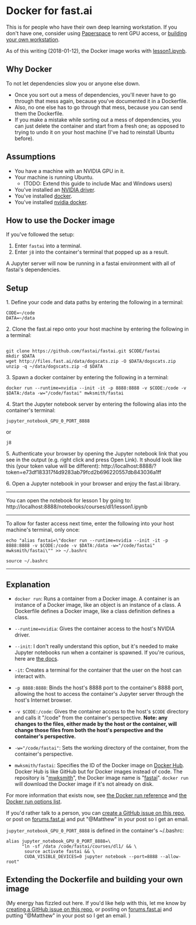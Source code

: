 # Docker for fast.ai

This is for people who have their own deep learning workstation. If you don't have one, consider using [Paperspace](http://forums.fast.ai/t/paperspace-setup-help/9290) to rent GPU access, or [building your own workstation](https://www.topbots.com/deep-confusion-misadventures-in-building-a-machine-learning-server/).

As of this writing (2018-01-12), the Docker image works with [lesson1.ipynb](https://github.com/fastai/fastai/blob/master/courses/dl1/lesson1.ipynb).

## Why Docker

To not let dependencies slow you or anyone else down.

- Once you sort out a mess of dependencies, you'll never have to go through that mess again, because you've documented it in a Dockerfile.
- Also, no one else has to go through that mess, because you can send them the Dockerfile.
- If you make a mistake while sorting out a mess of dependencies, you can just delete the container and start from a fresh one; as opposed to trying to undo it on your host machine (I've had to reinstall Ubuntu before).

## Assumptions

- You have a machine with an NVIDIA GPU in it.
- Your machine is running Ubuntu.
    - (TODO: Extend this guide to include Mac and Windows users)
- You've installed an [NVIDIA driver](http://www.nvidia.com/Download/index.aspx).
- You've installed [docker](https://docs.docker.com/engine/installation/linux/docker-ce/ubuntu/).
- You've installed [nvidia docker](ttps://github.com/NVIDIA/nvidia-docker).

## How to use the Docker image

If you've followed the setup:

1. Enter `fastai` into a terminal.
2. Enter `j8` into the container's terminal that popped up as a result.

A Jupyter server will now be running in a fastai environment with all of fastai's dependencies.

## Setup

1\. Define your code and data paths by entering the following in a terminal:

```
CODE=~/code
DATA=~/data
```

2\. Clone the fast.ai repo onto your host machine by entering the following in a terminal:

```

git clone https://github.com/fastai/fastai.git $CODE/fastai
mkdir $DATA
wget http://files.fast.ai/data/dogscats.zip -O $DATA/dogscats.zip
unzip -q ~/data/dogscats.zip -d $DATA
```

3\. Spawn a docker container by entering the following in a terminal:

`docker run --runtime=nvidia --init -it -p 8888:8888 -v $CODE:/code -v $DATA:/data -w="/code/fastai" mwksmith/fastai`

4\. Start the Jupyter notebook server by entering the following alias into the container's terminal:

`jupyter_notebook_GPU_0_PORT_8888`

or

`j8`

5\. Authenticate your browser by opening the Jupyter notebook link that you see in the output (e.g. right click and press Open Link). It should look like this (your token value will be different): http://localhost:8888/?token=e73df183317f4d9283ab79fcd2b696220557db843036a1ff

6\. Open a Jupyter notebook in your browser and enjoy the fast.ai library.

---

You can open the notebook for lesson 1 by going to: http://localhost:8888/notebooks/courses/dl1/lesson1.ipynb

---

To allow for faster access next time, enter the following into your host machine's terminal, only once:

`echo "alias fastai=\"docker run --runtime=nvidia --init -it -p 8888:8888 -v $CODE:/code -v $DATA:/data -w="/code/fastai" mwksmith/fastai\"" >> ~/.bashrc`

`source ~/.bashrc`

---

## Explanation

- `docker run`: Runs a container from a Docker image. A container is an instance of a Docker image, like an object is an instance of a class. A Dockerfile defines a Docker image, like a class definition defines a class.

- `--runtime=nvidia`: Gives the container access to the host's NVIDIA driver.

- `--init`: I don't really understand this option, but it's needed to make Jupyter notebooks run when a container is spawned. If you're curious, here are [the docs](https://docs.docker.com/engine/reference/run/#specify-an-init-process).
- `-it`: Creates a terminal for the container that the user on the host can interact with.

- `-p 8888:8888`: Binds the host's 8888 port to the container's 8888 port, allowing the host to access the container's Jupyter server through the host's Internet browser.

- `-v $CODE:/code`: Gives the container access to the host's `$CODE` directory and calls it "/code" from the container's perspective. **Note: any changes to the files, either made by the host or the container, will change those files from both the host's perspective and the container's perspective.**

- `-w="/code/fastai"`: Sets the working directory of the container, from the container's perspective.

- `mwksmith/fastai`: Specifies the ID of the Docker image on [Docker Hub](https://hub.docker.com/). Docker Hub is like GitHub but for Docker images instead of code. The repository is "[mwksmith](https://hub.docker.com/r/mwksmith/portraitseg/)", the Docker image name is "[fastai](https://hub.docker.com/r/mwksmith/portraitseg/)". `docker run` will download the Docker image if it's not already on disk.

For more information that exists now, see [the Docker run reference](https://docs.docker.com/engine/reference/run/) and [the Docker run options list](https://docs.docker.com/engine/reference/commandline/run/).

If you'd rather talk to a person, you can [create a GitHub issue on this repo](https://github.com/MattKleinsmith/dockerfiles/issues/new), or post on [forums.fast.ai](forums.fast.ai) and put "@Matthew" in your post so I get an email.

`jupyter_notebook_GPU_0_PORT_8888` is defined in the container's ~/.bashrc:

```
alias jupyter_notebook_GPU_0_PORT_8888=\
      "ln -sf /data /code/fastai/courses/dl1/ && \
       source activate fastai && \
       CUDA_VISIBLE_DEVICES=0 jupyter notebook --port=8888 --allow-root"
```

## Extending the Dockerfile and building your own image

(My energy has fizzled out here. If you'd like help with this, let me know by [creating a GitHub issue on this repo](https://github.com/MattKleinsmith/dockerfiles/issues/new), or posting on [forums.fast.ai](forums.fast.ai) and putting "@Matthew" in your post so I get an email. )
